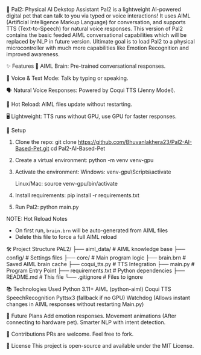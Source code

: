 🐾 Pal2: Physical AI Dekstop Assistant
Pal2 is a lightweight AI-powered digital pet that can talk to you via typed or voice interactions!
It uses AIML (Artificial Intelligence Markup Language) for conversation, and supports TTS (Text-to-Speech) for natural voice responses. This version of Pal2 contains the basic feeded AIML conversational capabilities which will be replaced by NLP in future version. Ultimate goal is to load Pal2 to a physical microcontroller with much more capabilities like Emotion Recognition and improved awareness.

✨ Features
🧠 AIML Brain: Pre-trained conversational responses.

🎤 Voice & Text Mode: Talk by typing or speaking.

🗣️ Natural Voice Responses: Powered by Coqui TTS (Jenny Model).

🔄 Hot Reload: AIML files update without restarting.

🖥️ Lightweight: TTS runs without GPU, use GPU for faster responses.

🚀 Setup
1) Clone the repo:
    git clone https://github.com/Bhuvanlakhera23/Pal2-AI-Based-Pet.git
    cd Pal2-AI-Based-Pet

2) Create a virtual environment:
    python -m venv venv-gpu

3) Activate the environment:
    Windows:
    venv-gpu\Scripts\activate

    Linux/Mac:
    source venv-gpu/bin/activate

4) Install requirements:
    pip install -r requirements.txt

5) Run Pal2:
    python main.py

NOTE: 
Hot Reload Notes
- On first run, `brain.brn` will be auto-generated from AIML files
- Delete this file to force a full AIML reload
    

🛠️ Project Structure
PAL2/
├── aiml_data/          # AIML knowledge base
├── config/             # Settings files
├── core/               # Main program logic
├── brain.brn           # Saved AIML brain cache
├── coqui_tts.py        # TTS Integration
├── main.py             # Program Entry Point
├── requirements.txt    # Python dependencies
├── README.md           # This file
└── .gitignore          # Files to ignore

📚 Technologies Used
Python 3.11+
AIML (python-aiml)
Coqui TTS
SpeechRecognition
Pyttsx3 (fallback if no GPU)
Watchdog (Allows instant changes in AIML responses without restarting Main.py)

🎯 Future Plans
Add emotion responses.
Movement animations (After connecting to hardware pet).
Smarter NLP with intent detection.

🤝 Contributions
PRs are welcome. Feel free to fork.

📜 License
This project is open-source and available under the MIT License.